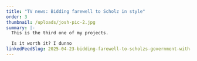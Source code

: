```yaml
---
title: "TV news: Bidding farewell to Scholz in style"
order: 3
thumbnail: /uploads/josh-pic-2.jpg
summary: |-
  This is the third one of my projects.

  Is it worth it? I dunno
linkedFeedSlug: 2025-04-23-bidding-farewell-to-scholzs-government-with-channel-4-news
---
```

